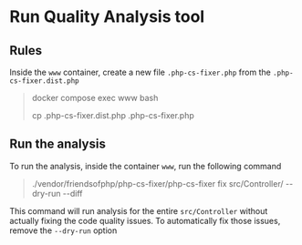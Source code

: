 # Run Quality Analysis tool

## Rules

Inside the `www` container, create a new file `.php-cs-fixer.php` from the `.php-cs-fixer.dist.php`

> docker compose exec www bash
>
> cp .php-cs-fixer.dist.php .php-cs-fixer.php

## Run the analysis

To run the analysis, inside the container `www`, run the following command

> ./vendor/friendsofphp/php-cs-fixer/php-cs-fixer fix src/Controller/ --dry-run --diff

This command will run analysis for the entire `src/Controller` without actually fixing the code quality issues. To
automatically fix those issues, remove the `--dry-run` option
